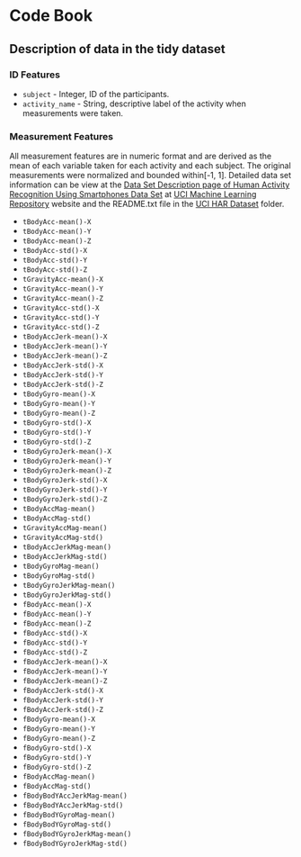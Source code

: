 Code Book
========================================================
## Description of data in the tidy dataset

### ID Features
* <code>subject</code>                    - Integer, ID of the participants. 
* <code>activity_name</code>              - String, descriptive label of the activity when measurements were taken.

### Measurement Features  
All measurement features are in numeric format and are derived as the mean of each variable taken for each activity and each subject. The original measurements were normalized and bounded within[-1, 1]. Detailed data set information can be view at the [Data Set Description page of Human Activity Recognition Using Smartphones Data Set](http://archive.ics.uci.edu/ml/datasets/Human+Activity+Recognition+Using+Smartphones) at [UCI Machine Learning Repository](http://archive.ics.uci.edu/ml/index.html) website and the README.txt file in the [UCI HAR Dataset](https://github.com/peilinghu/CleanData_Project/tree/master/UCI%20HAR%20Dataset) folder.

* <code>tBodyAcc-mean()-X</code>           
* <code>tBodyAcc-mean()-Y</code>          
* <code>tBodyAcc-mean()-Z</code>          
* <code>tBodyAcc-std()-X</code>           
* <code>tBodyAcc-std()-Y</code>           
* <code>tBodyAcc-std()-Z</code>           
* <code>tGravityAcc-mean()-X</code>       
* <code>tGravityAcc-mean()-Y</code>       
* <code>tGravityAcc-mean()-Z</code>       
* <code>tGravityAcc-std()-X</code>        
* <code>tGravityAcc-std()-Y</code>        
* <code>tGravityAcc-std()-Z</code>        
* <code>tBodyAccJerk-mean()-X</code>      
* <code>tBodyAccJerk-mean()-Y</code>      
* <code>tBodyAccJerk-mean()-Z</code>      
* <code>tBodyAccJerk-std()-X</code>       
* <code>tBodyAccJerk-std()-Y</code>       
* <code>tBodyAccJerk-std()-Z</code>       
* <code>tBodyGyro-mean()-X</code>         
* <code>tBodyGyro-mean()-Y</code>         
* <code>tBodyGyro-mean()-Z</code>         
* <code>tBodyGyro-std()-X</code>          
* <code>tBodyGyro-std()-Y</code>          
* <code>tBodyGyro-std()-Z</code>          
* <code>tBodyGyroJerk-mean()-X</code>     
* <code>tBodyGyroJerk-mean()-Y</code>     
* <code>tBodyGyroJerk-mean()-Z</code>     
* <code>tBodyGyroJerk-std()-X</code>      
* <code>tBodyGyroJerk-std()-Y</code>      
* <code>tBodyGyroJerk-std()-Z</code>      
* <code>tBodyAccMag-mean()</code>         
* <code>tBodyAccMag-std()</code>          
* <code>tGravityAccMag-mean()</code>      
* <code>tGravityAccMag-std()</code>       
* <code>tBodyAccJerkMag-mean()</code>     
* <code>tBodyAccJerkMag-std()</code>      
* <code>tBodyGyroMag-mean()</code>        
* <code>tBodyGyroMag-std()</code>         
* <code>tBodyGyroJerkMag-mean()</code>    
* <code>tBodyGyroJerkMag-std()</code>     
* <code>fBodyAcc-mean()-X</code>          
* <code>fBodyAcc-mean()-Y</code>          
* <code>fBodyAcc-mean()-Z</code>          
* <code>fBodyAcc-std()-X</code>           
* <code>fBodyAcc-std()-Y</code>           
* <code>fBodyAcc-std()-Z</code>           
* <code>fBodyAccJerk-mean()-X</code>      
* <code>fBodyAccJerk-mean()-Y</code>      
* <code>fBodyAccJerk-mean()-Z</code>      
* <code>fBodyAccJerk-std()-X</code>       
* <code>fBodyAccJerk-std()-Y</code>       
* <code>fBodyAccJerk-std()-Z</code>       
* <code>fBodyGyro-mean()-X</code>         
* <code>fBodyGyro-mean()-Y</code>         
* <code>fBodyGyro-mean()-Z</code>         
* <code>fBodyGyro-std()-X</code>          
* <code>fBodyGyro-std()-Y</code>          
* <code>fBodyGyro-std()-Z</code>          
* <code>fBodyAccMag-mean()</code>         
* <code>fBodyAccMag-std()</code>          
* <code>fBodyBodYAccJerkMag-mean()</code> 
* <code>fBodyBodYAccJerkMag-std()</code>  
* <code>fBodyBodYGyroMag-mean()</code>    
* <code>fBodyBodYGyroMag-std()</code>     
* <code>fBodyBodYGyroJerkMag-mean()</code>
* <code>fBodyBodYGyroJerkMag-std()</code> 
